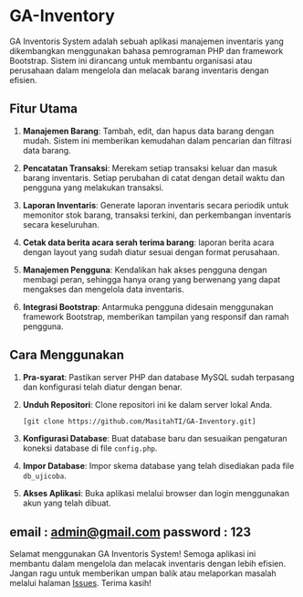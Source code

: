 # GA-Inventory

GA Inventoris System adalah sebuah aplikasi manajemen inventaris yang dikembangkan menggunakan bahasa pemrograman PHP dan framework Bootstrap. Sistem ini dirancang untuk membantu organisasi atau perusahaan dalam mengelola dan melacak barang inventaris dengan efisien.

## Fitur Utama

1. **Manajemen Barang**: Tambah, edit, dan hapus data barang dengan mudah. Sistem ini memberikan kemudahan dalam pencarian dan filtrasi data barang.

2. **Pencatatan Transaksi**: Merekam setiap transaksi keluar dan masuk barang inventaris. Setiap perubahan di catat dengan detail waktu dan pengguna yang melakukan transaksi.

3. **Laporan Inventaris**: Generate laporan inventaris secara periodik untuk memonitor stok barang, transaksi terkini, dan perkembangan inventaris secara keseluruhan.
4. **Cetak data berita acara serah terima barang**: laporan berita acara dengan layout yang sudah diatur sesuai dengan format perusahaan.

5. **Manajemen Pengguna**: Kendalikan hak akses pengguna dengan membagi peran, sehingga hanya orang yang berwenang yang dapat mengakses dan mengelola data inventaris.

6. **Integrasi Bootstrap**: Antarmuka pengguna didesain menggunakan framework Bootstrap, memberikan tampilan yang responsif dan ramah pengguna.

## Cara Menggunakan

1. **Pra-syarat**: Pastikan server PHP dan database MySQL sudah terpasang dan konfigurasi telah diatur dengan benar.

2. **Unduh Repositori**: Clone repositori ini ke dalam server lokal Anda.

   ```bash
   [git clone https://github.com/MasitahTI/GA-Inventory.git]
   ```

3. **Konfigurasi Database**: Buat database baru dan sesuaikan pengaturan koneksi database di file `config.php`.

4. **Impor Database**: Impor skema database yang telah disediakan pada file `db_ujicoba`.

5. **Akses Aplikasi**: Buka aplikasi melalui browser dan login menggunakan akun yang telah dibuat.
   
email : admin@gmail.com
password : 123
--- 

Selamat menggunakan GA Inventoris System! Semoga aplikasi ini membantu dalam mengelola dan melacak inventaris dengan lebih efisien. Jangan ragu untuk memberikan umpan balik atau melaporkan masalah melalui halaman [Issues](https://github.com/MasitahTI/issues). Terima kasih!

